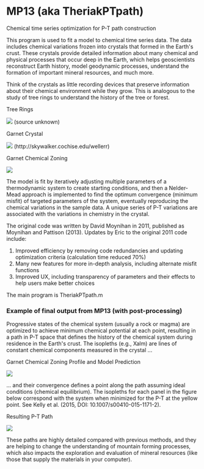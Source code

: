 # MP13 (aka TheriakPTpath)
Chemical time series optimization for P-T path construction

This program is used to fit a model to chemical time series data.  The data includes chemical variations frozen into crystals that formed in the Earth's crust.  These crystals provide detailed information about many chemical and physical processes that occur deep in the Earth, which helps geoscientists reconstruct Earth history, model geodynamic processes, understand the formation of important mineral resources, and much more.

Think of the crystals as little recording devices that preserve information about their chemical environment while they grow.  This is analogous to the study of tree rings to understand the history of the tree or forest.


Tree Rings

<img src="https://github.com/ericdavidkelly/MP13/blob/master/Tree_rings.jpg"/>
(source unknown)



Garnet Crystal

<img src="https://github.com/ericdavidkelly/MP13/blob/master/grt_crystal.jpg"/>
(http://skywalker.cochise.edu/wellerr)



Garnet Chemical Zoning

<img src="https://github.com/ericdavidkelly/MP13/blob/master/grt_chem.jpg"/>



The model is fit by iteratively adjusting multiple parameters of a thermodynamic system to create starting conditions, and then a Nelder-Mead approach is implemented to find the optimum convergence (minimum misfit) of targeted parameters of the system, eventually reproducing the chemical variations in the sample data.  A unique series of P-T variations are associated with the variations in chemistry in the crystal.

The original code was written by David Moynihan in 2011, published as Moynihan and Pattison (2013).  Updates by Eric to the original 2011 code include:

1. Improved efficiency by removing code redundancies and updating optimization criteria (calculation time reduced 70%)
2. Many new features for more in-depth analysis, including alternate misfit functions
3. Improved UX, including transparency of parameters and their effects to help users make better choices

The main program is TheriakPTpath.m

### Example of final output from MP13 (with post-processing)
Progressive states of the chemical system (usually a rock or magma) are optimized to achieve minimum chemical potential at each point, resulting in a path in P-T space that defines the history of the chemical system during residence in the Earth's crust.  The isopleths (e.g., Xalm) are lines of constant chemical components measured in the crystal ...


Garnet Chemical Zoning Profile and Model Prediction

<img src="https://github.com/ericdavidkelly/MP13/blob/master/example_output_model_fit.png"/>


... and their convergence defines a point along the path assuming ideal conditions (chemical equilibrium).  The isopleths for each panel in the figure below correspond with the system when minimized for the P-T at the yellow point.  See Kelly et al. (2015, DOI: 10.1007/s00410-015-1171-2).


Resulting P-T Path

<img src="https://github.com/ericdavidkelly/MP13/blob/master/example_output_path.png"/>


These paths are highly detailed compared with previous methods, and they are helping to change the understanding of mountain forming processes, which also impacts the exploration and evaluation of mineral resources (like those that supply the materials in your computer).

